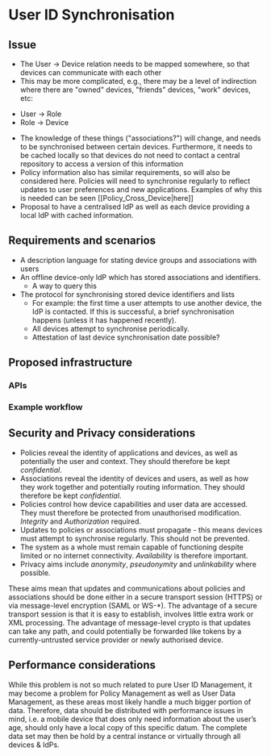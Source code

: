 User ID Synchronisation
=======================

Issue
-----

-   The User -> Device relation needs to be mapped somewhere, so that devices can communicate with each other
-   This may be more complicated, e.g., there may be a level of indirection where there are "owned" devices, "friends" devices, "work" devices, etc:

* User -> Role
 * Role -> Device

-   The knowledge of these things ("associations?") will change, and needs to be synchronised between certain devices. Furthermore, it needs to be cached locally so that devices do not need to contact a central repository to access a version of this information
-   Policy information also has similar requirements, so will also be considered here. Policies will need to synchronise regularly to reflect updates to user preferences and new applications. Examples of why this is needed can be seen [[Policy_Cross_Device|here]]
-   Proposal to have a centralised IdP as well as each device providing a local IdP with cached information.

Requirements and scenarios
--------------------------

-   A description language for stating device groups and associations with users
-   An offline device-only IdP which has stored associations and identifiers.
    -   A way to query this
-   The protocol for synchronising stored device identifiers and lists
    -   For example: the first time a user attempts to use another device, the IdP is contacted. If this is successful, a brief synchronisation happens (unless it has happened recently).
    -   All devices attempt to synchronise periodically.
    -   Attestation of last device synchronisation date possible?

Proposed infrastructure
-----------------------

### APIs

### Example workflow

Security and Privacy considerations
-----------------------------------

-   Policies reveal the identity of applications and devices, as well as potentially the user and context. They should therefore be kept _confidential_.
-   Associations reveal the identity of devices and users, as well as how they work together and potentially routing information. They should therefore be kept _confidential_.
-   Policies control how device capabilities and user data are accessed. They must therefore be protected from unauthorised modification. _Integrity_ and _Authorization_ required.
-   Updates to policies or associations must propagate - this means devices must attempt to synchronise regularly. This should not be prevented.
-   The system as a whole must remain capable of functioning despite limited or no internet connectivity. _Availability_ is therefore important.
-   Privacy aims include _anonymity_, _pseudonymity_ and _unlinkability_ where possible.

These aims mean that updates and communications about policies and associations should be done either in a secure transport session (HTTPS) or via message-level encryption (SAML or WS-*). The advantage of a secure transport session is that it is easy to establish, involves little extra work or XML processing. The advantage of message-level crypto is that updates can take any path, and could potentially be forwarded like tokens by a currently-untrusted service provider or newly authorised device.

Performance considerations
--------------------------

While this problem is not so much related to pure User ID Management, it may become a problem for Policy Management as well as User Data Management, as these areas most likely handle a much bigger portion of data. Therefore, data should be distributed with performance issues in mind, i.e. a mobile device that does only need information about the user’s age, should only have a local copy of this specific datum. The complete data set may then be hold by a central instance or virtually through all devices & IdPs.

